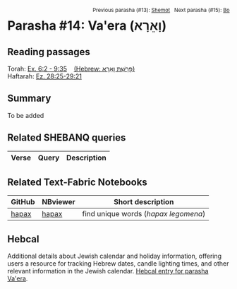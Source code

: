 <span style="float: right;"><sup>Previous parasha (#13): <a href="../13%20-%20Shemot/README.md#start">Shemot</a> &nbsp;&nbsp;Next parasha (#15): <a href="../15%20-%20Bo/README.md#start">Bo</a></sup></span>

# Parasha #14: Va'era (וָאֵרָא‎) <a name="start"></a>

## Reading passages

Torah: [Ex. 6:2 - 9:35](https://www.stepbible.org/?q=version=NASB2020|reference=Ex.6:2-9:35&options=HNVUG) &nbsp;&nbsp; [(Hebrew: פָּרָשַׁת וָאֵרָא)](https://tikkun.io/#/p/vaera)<br>
Haftarah: [Ez. 28:25-29:21](https://www.stepbible.org/?q=version=NASB2020|reference=Ez.28:25-29:21&options=HNVUG)

## Summary

To be added

## Related SHEBANQ queries

Verse | Query | Description
--- | --- | ---

## Related Text-Fabric Notebooks

GitHub | NBviewer | Short description
---|---|---
[hapax](hapax.ipynb) | [hapax](https://nbviewer.org/github/tonyjurg/Parashot/blob/main/WeeklyParasha/14%20-%20Va'era/hapax.ipynb)| find unique words (*hapax legomena*)

## Hebcal

Additional details about Jewish calendar and holiday information, offering users a resource for tracking Hebrew dates, candle lighting times, and other relevant information in the Jewish calendar. [Hebcal entry for parasha Va'era](https://www.hebcal.com/sedrot/vaera).
